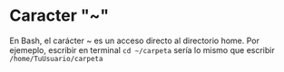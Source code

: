 # Caracter "~" 

En Bash, el carácter ~ es un acceso directo al directorio home.
Por ejemeplo, escribir en terminal
`cd ~/carpeta` sería lo mismo que escribir `/home/TuUsuario/carpeta`
